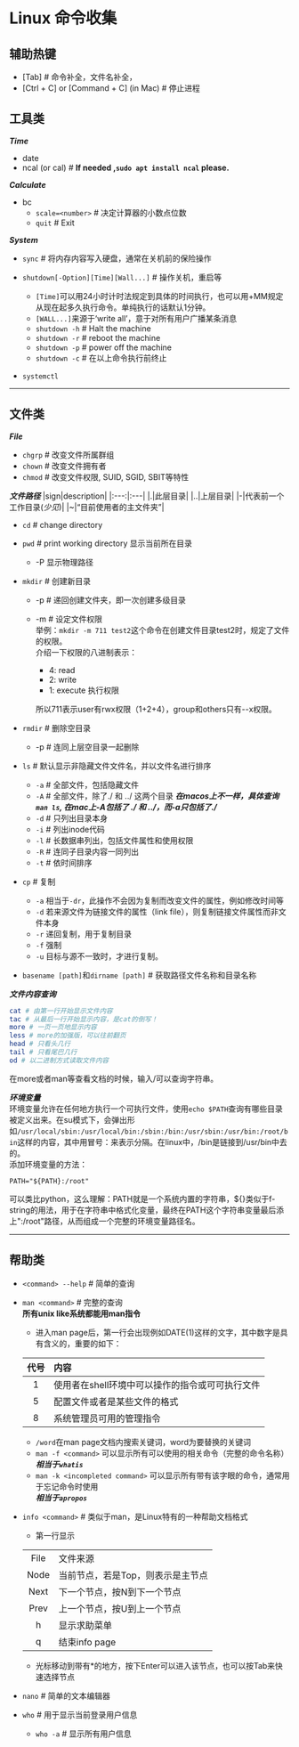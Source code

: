 # Linux 命令收集
## 辅助热键
- [Tab] # 命令补全，文件名补全，
- [Ctrl + C] or [Command + C] (in Mac) # 停止进程

## 工具类
***Time***
- date 
- ncal (or cal) # **If needed ,`sudo apt install ncal` please.**

***Calculate***
- bc 
  - `scale=<number>` # 决定计算器的小数点位数
  - `quit` # Exit

***System***
- `sync` # 将内存内容写入硬盘，通常在关机前的保险操作
- `shutdown[-Option][Time][Wall...]` # 操作关机，重启等
  - `[Time]`可以用24小时计时法规定到具体的时间执行，也可以用+MM规定从现在起多久执行命令。单纯执行的话默认1分钟。
  - `[WALL...]`来源于‘write all’，意于对所有用户广播某条消息
  - `shutdown -h`  # Halt the machine
  - `shutdown -r` # reboot the machine
  - `shutdown -p` # power off the machine
  - `shutdown -c` # 在以上命令执行前终止

- `systemctl`
---
## 文件类
***File***
- `chgrp` # 改变文件所属群组
- `chown` # 改变文件拥有者
- `chmod` # 改变文件权限, SUID, SGID, SBIT等特性  


***文件路径***
|sign|description|
|:---:|:---|
|.|此层目录|
|..|上层目录|
|\-|代表前一个工作目录(*少见*)|
|~|“目前使用者的主文件夹”|

- `cd` # change directory
- `pwd` # print working directory 显示当前所在目录
  - -P 显示物理路径 
- `mkdir` # 创建新目录
  - -p # 递回创建文件夹，即一次创建多级目录
  - -m # 设定文件权限  
  举例：`mkdir -m 711 test2`这个命令在创建文件目录test2时，规定了文件的权限。  
  介绍一下权限的八进制表示：  
    - 4: read
    - 2: write
    - 1: execute 执行权限

    所以711表示user有rwx权限（1+2+4），group和others只有--x权限。
- `rmdir` # 删除空目录
  - -p # 连同上层空目录一起删除

- `ls` # 默认显示非隐藏文件文件名，并以文件名进行排序
  - `-a` # 全部文件，包括隐藏文件
  - `-A` # 全部文件，除了./ 和 ../ 这两个目录 ***在macos上不一样，具体查询`man ls`, 在mac上-A包括了 ./ 和 ../，而-a只包括了./***
  - `-d` # 只列出目录本身
  - `-i` # 列出inode代码
  - `-l` # 长数据串列出，包括文件属性和使用权限
  - `-R` # 连同子目录内容一同列出
  - `-t` # 依时间排序

- `cp` # 复制
  - `-a` 相当于`-dr`，此操作不会因为复制而改变文件的属性，例如修改时间等
  - `-d` 若来源文件为链接文件的属性（link file），则复制链接文件属性而非文件本身
  - `-r` 递回复制，用于复制目录
  - `-f` 强制
  - `-u` 目标与源不一致时，才进行复制。   

- `basename [path]`和`dirname [path]` # 获取路径文件名称和目录名称

***文件内容查询***
```bash
cat # 由第一行开始显示文件内容
tac # 从最后一行开始显示内容，是cat的倒写！
more # 一页一页地显示内容
less # more的加强版，可以往前翻页
head # 只看头几行
tail # 只看尾巴几行
od # 以二进制方式读取文件内容
```
在more或者man等查看文档的时候，输入/可以查询字符串。

***环境变量***  
环境变量允许在任何地方执行一个可执行文件，使用`echo $PATH`查询有哪些目录被定义出来。在su模式下，会弹出形如`/usr/local/sbin:/usr/local/bin:/sbin:/bin:/usr/sbin:/usr/bin:/root/bin`这样的内容，其中用冒号：来表示分隔。在linux中，/bin是链接到/usr/bin中去的。  
添加环境变量的方法：  
```command
PATH="${PATH}:/root"
```
可以类比python，这么理解：PATH就是一个系统内置的字符串，${}类似于f-string的用法，用于在字符串中格式化变量，最终在PATH这个字符串变量最后添上":/root"路径，从而组成一个完整的环境变量路径名。

---
## 帮助类
- `<command> --help` # 简单的查询
- `man <command>` # 完整的查询  
**所有unix like系统都能用man指令**
  - 进入man page后，第一行会出现例如DATE(1)这样的文字，其中数字是具有含义的，重要的如下：   

  |代号|内容|
  |:---:|:---|
  |1|使用者在shell环境中可以操作的指令或可可执行文件|
  |5|配置文件或者是某些文件的格式|
  |8|系统管理员可用的管理指令|

  - `/word`在man page文档内搜索关键词，word为要替换的关键词
  - `man -f <command>` 可以显示所有可以使用的相关命令（完整的命令名称）  
  ***相当于`whatis`***
  - `man -k <incompleted command>` 可以显示所有带有该字眼的命令，通常用于忘记命令时使用   
  ***相当于`apropos`***

- `info <command>` # 类似于man，是Linux特有的一种帮助文档格式
  - 第一行显示

  |||
  |:---:|:---|
  File|文件来源
  Node|当前节点，若是Top，则表示是主节点
  Next|下一个节点，按N到下一个节点
  Prev|上一个节点，按U到上一个节点
  h|显示求助菜单
  q|结束info page

  - 光标移动到带有\*的地方，按下Enter可以进入该节点，也可以按Tab来快速选择节点

- `nano` # 简单的文本编辑器
- `who` # 用于显示当前登录用户信息
  - `who -a` # 显示所有用户信息
